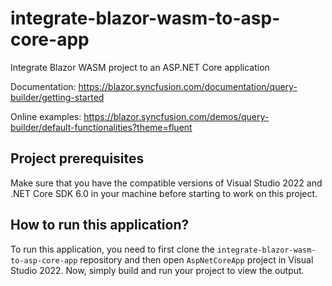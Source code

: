 # integrate-blazor-wasm-to-asp-core-app
Integrate Blazor WASM project to an ASP.NET Core application

Documentation: https://blazor.syncfusion.com/documentation/query-builder/getting-started

Online examples: https://blazor.syncfusion.com/demos/query-builder/default-functionalities?theme=fluent
 
## Project prerequisites

Make sure that you have the compatible versions of Visual Studio 2022 and .NET Core SDK 6.0 in your machine before starting to work on this project.

## How to run this application?

To run this application, you need to first clone the `integrate-blazor-wasm-to-asp-core-app` repository and then open `AspNetCoreApp` project in Visual Studio 2022. Now, simply build and run your project to view the output.

